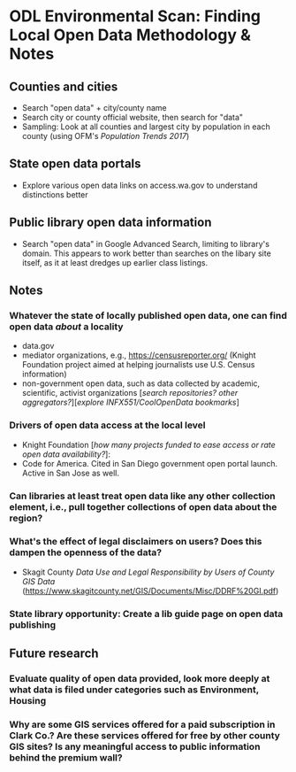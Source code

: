 # ODL Environmental Scan: Finding Local Open Data Methodology & Notes

## Counties and cities
- Search "open data" + city/county name 
- Search city or county official website, then search for "data" 
- Sampling: Look at all counties and largest city by population in each county (using OFM's *Population Trends 2017*)

## State open data portals
- Explore various open data links on access.wa.gov to understand distinctions better

## Public library open data information
- Search "open data" in Google Advanced Search, limiting to library's domain. This appears to work better than searches on the libary site itself, as it at least dredges up earlier class listings.

## Notes
### Whatever the state of locally published open data, one can find open data *about* a locality
- data.gov
- mediator organizations, e.g., https://censusreporter.org/ (Knight Foundation project aimed at helping journalists use U.S. Census information)
- non-government open data, such as data collected by academic, scientific, activist organizations [*search repositories? other aggregators?*][*explore INFX551/CoolOpenData bookmarks*]
### Drivers of open data access at the local level
- Knight Foundation [*how many projects funded to ease access or rate open data availability?*]: 
- Code for America. Cited in San Diego government open portal launch. Active in San Jose as well. 
### Can libraries at least treat open data like any other collection element, i.e., pull together collections of open data about the region?
### What's the effect of legal disclaimers on users? Does this dampen the openness of the data?
- Skagit County *Data Use and Legal Responsibility by Users of County GIS Data* (https://www.skagitcounty.net/GIS/Documents/Misc/DDRF%20GI.pdf)
### State library opportunity: Create a lib guide page on open data publishing

## Future research
### Evaluate quality of open data provided, look more deeply at what data is filed under categories such as Environment, Housing 
### Why are some GIS services offered for a paid subscription in Clark Co.? Are these services offered for free by other county GIS sites? Is any meaningful access to public information behind the premium wall? 
